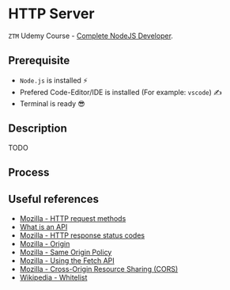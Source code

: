 # HTTP Server

`ZTM` Udemy Course - [Complete NodeJS Developer](https://www.udemy.com/course/complete-nodejs-developer-zero-to-mastery).

## Prerequisite

- `Node.js` is installed ⚡
- Prefered Code-Editor/IDE is installed (For example: `vscode`) ✍
- Terminal is ready 😎

## Description

TODO

## Process
<!-- 
Install npm packages ⬇

```shell
npm install
```

Run node application 🏎️💨

```shell
npm start
# or start with nodemon
npm run dev
```

Clean packages 🧹🪣

```shell
npm run clean
```

Check vulnerabilities 🤔

```shell
npm audit
```

Fix vulnerabilities if needed ✅

```shell
npm audit fix
``` -->

## Useful references

- [Mozilla - HTTP request methods](https://developer.mozilla.org/en-US/docs/Web/HTTP/Methods)
- [What is an API](https://www.mulesoft.com/api/what-is-an-api)
- [Mozilla - HTTP response status codes](https://developer.mozilla.org/en-US/docs/Web/HTTP/Status)
- [Mozilla - Origin](https://developer.mozilla.org/en-US/docs/Glossary/Origin)
- [Mozilla - Same Origin Policy](https://developer.mozilla.org/en-US/docs/Web/Security/Same-origin_policy)
- [Mozilla - Using the Fetch API](https://developer.mozilla.org/en-US/docs/Web/API/Fetch_API/Using_Fetch)
- [Mozilla - Cross-Origin Resource Sharing (CORS)](https://developer.mozilla.org/en-US/docs/Web/HTTP/CORS)
- [Wikipedia - Whitelist](https://en.wikipedia.org/wiki/Whitelist)